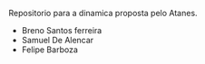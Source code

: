 Repositorio para a dinamica proposta pelo Atanes.

- Breno Santos ferreira
- Samuel De Alencar
- Felipe Barboza